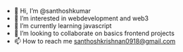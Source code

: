- 👋 Hi, I’m @santhoshkumar
- 👀 I’m interested in webdevelopment and web3
- 🌱 I’m currently learning javascript
- 💞️ I’m looking to collaborate on basics frontend projects
- 📫 How to reach me santhoshkrishnan0918@gmail.com

<!---
santhoshkumar0918/santhoshkumar0918 is a ✨ special ✨ repository because its `README.md` (this file) appears on your GitHub profile.
You can click the Preview link to take a look at your changes.
--->
